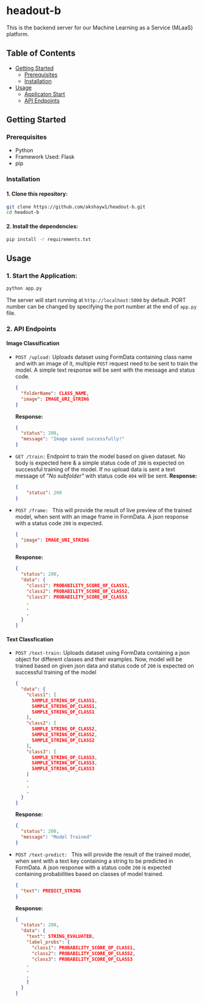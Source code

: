 # headout-b

This is the backend server for our Machine Learning as a Service (MLaaS) platform.

## Table of Contents

- [Getting Started](#getting-started)
  - [Prerequisites](#prerequisites)
  - [Installation](#installation)
- [Usage](#usage)
  - [Applicaton Start](#1-start-the-application)
  - [API Endpoints](#2-api-endpoints)

## Getting Started

### Prerequisites

- Python 
- Framework Used: Flask
- pip

### Installation

#### 1. Clone this repository:
   ```bash
   git clone https://github.com/akshayw1/headout-b.git
   cd headout-b
   ```

#### 2. Install the dependencies:
   ```cmd
   pip install -r requirements.txt
   ```

## Usage

### 1. Start the Application:
   ```cmd
   python app.py
   ```

The server will start running at `http://localhost:5000` by default. PORT number can be changed by specifying the port number at the end of `app.py` file.

### 2. API Endpoints

#### Image Classification

  - `POST /upload:` Uploads dataset using FormData containing class name and with an image of it, multiple `POST` request need to be sent to train the model. A simple text response will be sent with the message and status code. 
    ```json
    {
      "folderName": CLASS_NAME,
      "image": IMAGE_URI_STRING
    }
    ```
    **Response:**
    ```json
    {
      "status": 200,
      "message": "Image saved successfully!"
    }
    ``` 

  - `GET /train:` Endpoint to train the model based on given dataset. No body is expected here & a simple status code of `200` is expected on successful training of the model. If no upload data is sent a text message of *"No subfolder"* with status code `404` will be sent. 
    **Response:**
    ```json
    {
        "status": 200
    }
    ``` 

  - `POST /frame: ` This will provide the result of live preview of the trained model, when sent with an image frame in FormData. A json response with a status code `200` is expected.
    ```json
    {
      "image": IMAGE_URI_STRING
    }
    ```

    **Response:**
    ```json
    {
      "status": 200,
      "data": {
        "class1": PROBABILITY_SCORE_OF_CLASS1,
        "class2": PROBABILITY_SCORE_OF_CLASS2,
        "class3": PROBABILITY_SCORE_OF_CLASS3
        .
        .
        .
      }
    }
    ``` 

#### Text Classfication

  - `POST /text-train:` Uploads dataset using FormData containing a json object for different classes and their examples. Now, model will be trained based on given json data and status code of `200` is expected on successful training of the model
    ```json
    {
      "data": {
        "class1": [
          SAMPLE_STRING_OF_CLASS1,
          SAMPLE_STRING_OF_CLASS1,
          SAMPLE_STRING_OF_CLASS1
        ],
        "class2": [
          SAMPLE_STRING_OF_CLASS2,
          SAMPLE_STRING_OF_CLASS2,
          SAMPLE_STRING_OF_CLASS2
        ],
        "class3": [
          SAMPLE_STRING_OF_CLASS3,
          SAMPLE_STRING_OF_CLASS3,
          SAMPLE_STRING_OF_CLASS3
        ]
        .
        .
        .
      }
    }
    ```
    **Response:**
    ```json
    {
      "status": 200,
      "message": "Model Trained"
    }
    ``` 

  - `POST /text-predict: ` This will provide the result of the trained model, when sent with a text key containing a string to be predicted in FormData. A json response with a status code `200` is expected containing probabilities based on classes of model trained.
    ```json
    {
      "text": PREDICT_STRING
    }
    ```

    **Response:**
    ```json
    {
      "status": 200,
      "data": {
        "text": STRING_EVALUATED,
        "label_probs": {
          "class1": PROBABILITY_SCORE_OF_CLASS1,
          "class2": PROBABILITY_SCORE_OF_CLASS2,
          "class3": PROBABILITY_SCORE_OF_CLASS3
        .
        .
        .
        }
      }
    }
    ``` 